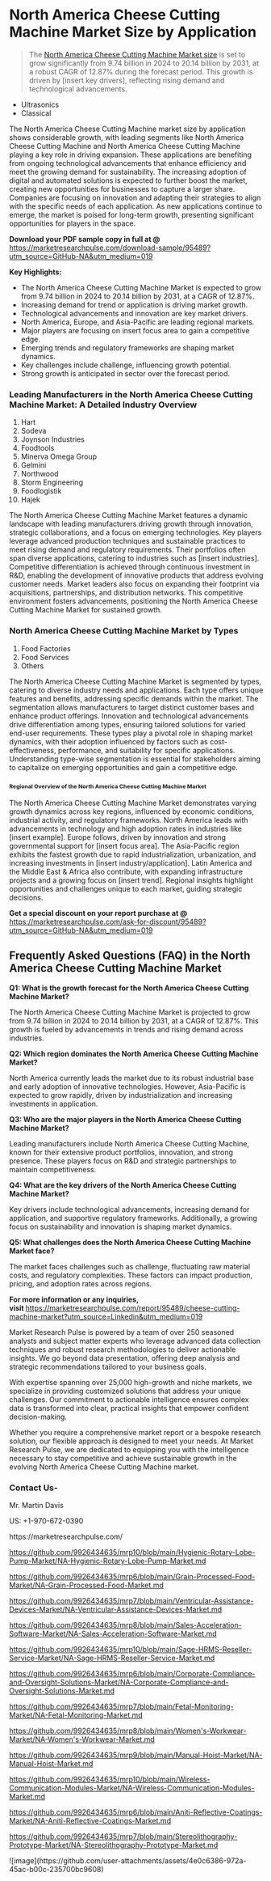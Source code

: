 <h1>North America Cheese Cutting Machine Market&nbsp;Size by Application</h1><blockquote><p>The <a href="https://marketresearchpulse.com/download-sample/95489?utm_source=GitHub-NA&amp;utm_medium=019">North America Cheese Cutting Machine Market size</a> is set to grow significantly from 9.74 billion in 2024 to 20.14 billion by 2031, at a robust CAGR of 12.87% during the forecast period. This growth is driven by [insert key drivers], reflecting rising demand and technological advancements.</p></blockquote><ul><li>Ultrasonics<li> Classical</li></ul><p>The North America Cheese Cutting Machine market size by application shows considerable growth, with leading segments like North America Cheese Cutting Machine and North America Cheese Cutting Machine playing a key role in driving expansion. These applications are benefiting from ongoing technological advancements that enhance efficiency and meet the growing demand for sustainability. The increasing adoption of digital and automated solutions is expected to further boost the market, creating new opportunities for businesses to capture a larger share. Companies are focusing on innovation and adapting their strategies to align with the specific needs of each application. As new applications continue to emerge, the market is poised for long-term growth, presenting significant opportunities for players in the space.</p><p><strong>Download your PDF sample copy in full at @ </strong><a href="https://marketresearchpulse.com/download-sample/95489?utm_source=GitHub-NA&amp;utm_medium=019">https://marketresearchpulse.com/download-sample/95489?utm_source=GitHub-NA&amp;utm_medium=019</a></p><p><strong>Key Highlights: </strong></p><ul><li>The North America Cheese Cutting Machine Market is expected to grow from 9.74 billion in 2024 to 20.14 billion by 2031, at a CAGR of 12.87%.</li><li>Increasing demand for trend or application is driving market growth.</li><li>Technological advancements and innovation are key market drivers.</li><li>North America, Europe, and Asia-Pacific are leading regional markets.</li><li>Major players are focusing on insert focus area to gain a competitive edge.</li><li>Emerging trends and regulatory frameworks are shaping market dynamics.</li><li>Key challenges include challenge, influencing growth potential.</li><li>Strong growth is anticipated in sector over the forecast period.</li></ul><h3>Leading Manufacturers in the North America Cheese Cutting Machine Market: A Detailed Industry Overview</h3><ol><li>Hart</li><li>Sodeva</li><li>Joynson Industries</li><li>Foodtools</li><li>Minerva Omega Group</li><li>Gelmini</li><li>Northwood</li><li>Storm Engineering</li><li>Foodlogistik</li><li>Hajek</li></ol><div class="flex max-w-full flex-col flex-grow"><div class="min-h-8 text-message flex w-full flex-col items-end gap-2 whitespace-normal break-words [.text-message+&amp;]:mt-5" dir="auto" data-message-author-role="assistant" data-message-id="fd8432e4-4910-450d-b182-61b7bfb0a01f" data-message-model-slug="gpt-4o"><div class="flex w-full flex-col gap-1 empty:hidden first:pt-[3px]"><div class="markdown prose w-full break-words dark:prose-invert light"><p>The North America Cheese Cutting Machine Market features a dynamic landscape with leading manufacturers driving growth through innovation, strategic collaborations, and a focus on emerging technologies. Key players leverage advanced production techniques and sustainable practices to meet rising demand and regulatory requirements. Their portfolios often span diverse applications, catering to industries such as [insert industries]. Competitive differentiation is achieved through continuous investment in R&amp;D, enabling the development of innovative products that address evolving customer needs. Market leaders also focus on expanding their footprint via acquisitions, partnerships, and distribution networks. This competitive environment fosters advancements, positioning the North America Cheese Cutting Machine Market for sustained growth.</p></div></div></div></div><h3>North America Cheese Cutting Machine Market by Types</h3><ol><li>Food Factories<li> Food Services<li> Others</li></ol><div class="flex max-w-full flex-col flex-grow"><div class="min-h-8 text-message flex w-full flex-col items-end gap-2 whitespace-normal break-words [.text-message+&amp;]:mt-5" dir="auto" data-message-author-role="assistant" data-message-id="084470be-0bb7-4664-bddf-5156b4f41249" data-message-model-slug="gpt-4o-mini"><div class="flex w-full flex-col gap-1 empty:hidden first:pt-[3px]"><div class="markdown prose w-full break-words dark:prose-invert light"><p>The North America Cheese Cutting Machine Market is segmented by types, catering to diverse industry needs and applications. Each type offers unique features and benefits, addressing specific demands within the market. The segmentation allows manufacturers to target distinct customer bases and enhance product offerings. Innovation and technological advancements drive differentiation among types, ensuring tailored solutions for varied end-user requirements. These types play a pivotal role in shaping market dynamics, with their adoption influenced by factors such as cost-effectiveness, performance, and suitability for specific applications. Understanding type-wise segmentation is essential for stakeholders aiming to capitalize on emerging opportunities and gain a competitive edge.</p></div></div></div></div><h3><span style="font-size: 11px;">Regional Overview of the North America Cheese Cutting Machine Market</span></h3><div class="flex max-w-full flex-col flex-grow"><div class="min-h-8 text-message flex w-full flex-col items-end gap-2 whitespace-normal break-words [.text-message+&amp;]:mt-5" dir="auto" data-message-author-role="assistant" data-message-id="e9038762-ce64-4e30-91c9-9bd413514231" data-message-model-slug="gpt-4o-mini"><div class="flex w-full flex-col gap-1 empty:hidden first:pt-[3px]"><div class="markdown prose w-full break-words dark:prose-invert light"><p>The North America Cheese Cutting Machine Market demonstrates varying growth dynamics across key regions, influenced by economic conditions, industrial activity, and regulatory frameworks. North America leads with advancements in technology and high adoption rates in industries like [insert example]. Europe follows, driven by innovation and strong governmental support for [insert focus area]. The Asia-Pacific region exhibits the fastest growth due to rapid industrialization, urbanization, and increasing investments in [insert industry/application]. Latin America and the Middle East &amp; Africa also contribute, with expanding infrastructure projects and a growing focus on [insert trend]. Regional insights highlight opportunities and challenges unique to each market, guiding strategic decisions.</p></div></div></div></div><p><strong>Get a special discount on your report purchase at @ </strong><a href="https://marketresearchpulse.com/ask-for-discount/95489?utm_source=GitHub-NA&amp;utm_medium=019">https://marketresearchpulse.com/ask-for-discount/95489?utm_source=GitHub-NA&amp;utm_medium=019</a></p><h2>Frequently Asked Questions (FAQ) in the North America Cheese Cutting Machine Market</h2><p><strong>Q1: What is the growth forecast for the North America Cheese Cutting Machine Market?</strong></p><p>The North America Cheese Cutting Machine Market is projected to grow from 9.74 billion in 2024 to 20.14 billion by 2031, at a CAGR of 12.87%. This growth is fueled by advancements in trends and rising demand across industries.</p><p><strong>Q2: Which region dominates the North America Cheese Cutting Machine Market?</strong></p><p>North America currently leads the market due to its robust industrial base and early adoption of innovative technologies. However, Asia-Pacific is expected to grow rapidly, driven by industrialization and increasing investments in application.</p><p><strong>Q3: Who are the major players in the North America Cheese Cutting Machine Market?</strong></p><p>Leading manufacturers include North America Cheese Cutting Machine, known for their extensive product portfolios, innovation, and strong presence. These players focus on R&amp;D and strategic partnerships to maintain competitiveness.</p><p><strong>Q4: What are the key drivers of the North America Cheese Cutting Machine Market?</strong></p><p>Key drivers include technological advancements, increasing demand for application, and supportive regulatory frameworks. Additionally, a growing focus on sustainability and innovation is shaping market dynamics.</p><p><strong>Q5: What challenges does the North America Cheese Cutting Machine Market face?</strong></p><p>The market faces challenges such as challenge, fluctuating raw material costs, and regulatory complexities. These factors can impact production, pricing, and adoption rates across regions.</p><p><strong>For more information or any inquiries, visit&nbsp;</strong><a href="https://marketresearchpulse.com/report/95489/cheese-cutting-machine-market?utm_source=Linkedin&utm_medium=019">https://marketresearchpulse.com/report/95489/cheese-cutting-machine-market?utm_source=Linkedin&utm_medium=019</a></p><p>Market Research Pulse is powered by a team of over 250 seasoned analysts and subject matter experts who leverage advanced data collection techniques and robust research methodologies to deliver actionable insights. We go beyond data presentation, offering deep analysis and strategic recommendations tailored to your business goals.</p><p>With expertise spanning over 25,000 high-growth and niche markets, we specialize in providing customized solutions that address your unique challenges. Our commitment to actionable intelligence ensures complex data is transformed into clear, practical insights that empower confident decision-making.</p><p>Whether you require a comprehensive market report or a bespoke research solution, our flexible approach is designed to meet your needs. At Market Research Pulse, we are dedicated to equipping you with the intelligence necessary to stay competitive and achieve sustainable growth in the evolving North America Cheese Cutting Machine market.</p><h3><strong>Contact Us-</strong></h3><p>Mr. Martin Davis</p><p>US: +1-970-672-0390</p><p>https://marketresearchpulse.com/</p><p><a href="https://github.com/9926434635/mrp10/blob/main/Hygienic-Rotary-Lobe-Pump-Market/NA-Hygienic-Rotary-Lobe-Pump-Market.md">https://github.com/9926434635/mrp10/blob/main/Hygienic-Rotary-Lobe-Pump-Market/NA-Hygienic-Rotary-Lobe-Pump-Market.md</a></p><p><a href="https://github.com/9926434635/mrp6/blob/main/Grain-Processed-Food-Market/NA-Grain-Processed-Food-Market.md">https://github.com/9926434635/mrp6/blob/main/Grain-Processed-Food-Market/NA-Grain-Processed-Food-Market.md</a></p><p><a href="https://github.com/9926434635/mrp7/blob/main/Ventricular-Assistance-Devices-Market/NA-Ventricular-Assistance-Devices-Market.md">https://github.com/9926434635/mrp7/blob/main/Ventricular-Assistance-Devices-Market/NA-Ventricular-Assistance-Devices-Market.md</a></p><p><a href="https://github.com/9926434635/mrp8/blob/main/Sales-Acceleration-Software-Market/NA-Sales-Acceleration-Software-Market.md">https://github.com/9926434635/mrp8/blob/main/Sales-Acceleration-Software-Market/NA-Sales-Acceleration-Software-Market.md</a></p><p><a href="https://github.com/9926434635/mrp10/blob/main/Sage-HRMS-Reseller-Service-Market/NA-Sage-HRMS-Reseller-Service-Market.md">https://github.com/9926434635/mrp10/blob/main/Sage-HRMS-Reseller-Service-Market/NA-Sage-HRMS-Reseller-Service-Market.md</a></p><p><a href="https://github.com/9926434635/mrp6/blob/main/Corporate-Compliance-and-Oversight-Solutions-Market/NA-Corporate-Compliance-and-Oversight-Solutions-Market.md">https://github.com/9926434635/mrp6/blob/main/Corporate-Compliance-and-Oversight-Solutions-Market/NA-Corporate-Compliance-and-Oversight-Solutions-Market.md</a></p><p><a href="https://github.com/9926434635/mrp7/blob/main/Fetal-Monitoring-Market/NA-Fetal-Monitoring-Market.md">https://github.com/9926434635/mrp7/blob/main/Fetal-Monitoring-Market/NA-Fetal-Monitoring-Market.md</a></p><p><a href="https://github.com/9926434635/mrp8/blob/main/Women's-Workwear-Market/NA-Women's-Workwear-Market.md">https://github.com/9926434635/mrp8/blob/main/Women's-Workwear-Market/NA-Women's-Workwear-Market.md</a></p><p><a href="https://github.com/9926434635/mrp9/blob/main/Manual-Hoist-Market/NA-Manual-Hoist-Market.md">https://github.com/9926434635/mrp9/blob/main/Manual-Hoist-Market/NA-Manual-Hoist-Market.md</a></p><p><a href="https://github.com/9926434635/mrp10/blob/main/Wireless-Communication-Modules-Market/NA-Wireless-Communication-Modules-Market.md">https://github.com/9926434635/mrp10/blob/main/Wireless-Communication-Modules-Market/NA-Wireless-Communication-Modules-Market.md</a></p><p><a href="https://github.com/9926434635/mrp6/blob/main/Aniti-Reflective-Coatings-Market/NA-Aniti-Reflective-Coatings-Market.md">https://github.com/9926434635/mrp6/blob/main/Aniti-Reflective-Coatings-Market/NA-Aniti-Reflective-Coatings-Market.md</a></p><p><a href="https://github.com/9926434635/mrp7/blob/main/Stereolithography-Prototype-Market/NA-Stereolithography-Prototype-Market.md">https://github.com/9926434635/mrp7/blob/main/Stereolithography-Prototype-Market/NA-Stereolithography-Prototype-Market.md</a></p>
![image](https://github.com/user-attachments/assets/4e0c6386-972a-45ac-b00c-235700bc9608)
